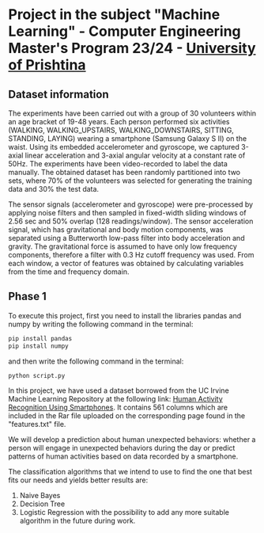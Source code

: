 # Project in the subject "Machine Learning" - Computer Engineering Master's Program 23/24 - [University of Prishtina](https://fiek.uni-pr.edu)

## Dataset information
The experiments have been carried out with a group of 30 volunteers within an age bracket of 19-48 years. Each person performed six activities (WALKING, WALKING_UPSTAIRS, WALKING_DOWNSTAIRS, SITTING, STANDING, LAYING) wearing a smartphone (Samsung Galaxy S II) on the waist. Using its embedded accelerometer and gyroscope, we captured 3-axial linear acceleration and 3-axial angular velocity at a constant rate of 50Hz. The experiments have been video-recorded to label the data manually. The obtained dataset has been randomly partitioned into two sets, where 70% of the volunteers was selected for generating the training data and 30% the test data. 

The sensor signals (accelerometer and gyroscope) were pre-processed by applying noise filters and then sampled in fixed-width sliding windows of 2.56 sec and 50% overlap (128 readings/window). The sensor acceleration signal, which has gravitational and body motion components, was separated using a Butterworth low-pass filter into body acceleration and gravity. The gravitational force is assumed to have only low frequency components, therefore a filter with 0.3 Hz cutoff frequency was used. From each window, a vector of features was obtained by calculating variables from the time and frequency domain.

## Phase 1
To execute this project, first you need to install the libraries pandas and numpy by writing the following command in the terminal:
```bash
pip install pandas
pip install numpy
```

and then write the following command in the terminal:
```bash
python script.py
```

In this project, we have used a dataset borrowed from the UC Irvine Machine Learning Repository at the following link: [Human Activity Recognition Using Smartphones](https://archive.ics.uci.edu/dataset/240/human+activity+recognition+using+smartphones). It contains 561 columns which are included in the Rar file uploaded on the corresponding page found in the "features.txt" file.

We will develop a prediction about human unexpected behaviors: whether a person will engage in unexpected behaviors during the day or predict patterns of human activities based on data recorded by a smartphone.

The classification algorithms that we intend to use to find the one that best fits our needs and yields better results are:
1.  Naive Bayes
2.  Decision Tree
3.  Logistic Regression
with the possibility to add any more suitable algorithm in the future during work.
